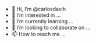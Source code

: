 - 👋 Hi, I’m @carlosdavih
- 👀 I’m interested in ...
- 🌱 I’m currently learning ...
- 💞️ I’m looking to collaborate on ...
- 📫 How to reach me ...

<!---
carlosdavih/carlosdavih is a ✨ special ✨ repository because its `README.md` (this file) appears on your GitHub profile.
You can click the Preview link to take a look at your changes.
--->

